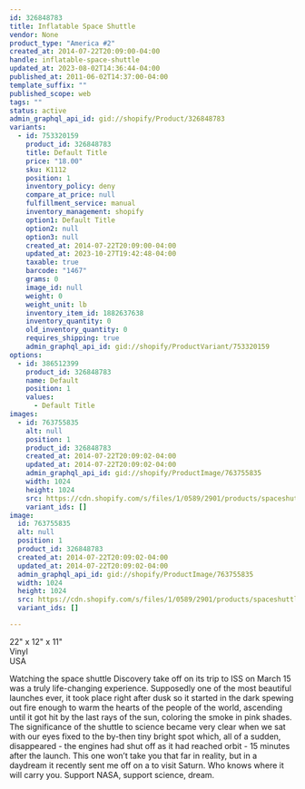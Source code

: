 ```yaml
---
id: 326848783
title: Inflatable Space Shuttle
vendor: None
product_type: "America #2"
created_at: 2014-07-22T20:09:00-04:00
handle: inflatable-space-shuttle
updated_at: 2023-08-02T14:36:44-04:00
published_at: 2011-06-02T14:37:00-04:00
template_suffix: ""
published_scope: web
tags: ""
status: active
admin_graphql_api_id: gid://shopify/Product/326848783
variants:
  - id: 753320159
    product_id: 326848783
    title: Default Title
    price: "18.00"
    sku: K1112
    position: 1
    inventory_policy: deny
    compare_at_price: null
    fulfillment_service: manual
    inventory_management: shopify
    option1: Default Title
    option2: null
    option3: null
    created_at: 2014-07-22T20:09:00-04:00
    updated_at: 2023-10-27T19:42:48-04:00
    taxable: true
    barcode: "1467"
    grams: 0
    image_id: null
    weight: 0
    weight_unit: lb
    inventory_item_id: 1882637638
    inventory_quantity: 0
    old_inventory_quantity: 0
    requires_shipping: true
    admin_graphql_api_id: gid://shopify/ProductVariant/753320159
options:
  - id: 386512399
    product_id: 326848783
    name: Default
    position: 1
    values:
      - Default Title
images:
  - id: 763755835
    alt: null
    position: 1
    product_id: 326848783
    created_at: 2014-07-22T20:09:02-04:00
    updated_at: 2014-07-22T20:09:02-04:00
    admin_graphql_api_id: gid://shopify/ProductImage/763755835
    width: 1024
    height: 1024
    src: https://cdn.shopify.com/s/files/1/0589/2901/products/spaceshuttle.jpeg?v=1406074142
    variant_ids: []
image:
  id: 763755835
  alt: null
  position: 1
  product_id: 326848783
  created_at: 2014-07-22T20:09:02-04:00
  updated_at: 2014-07-22T20:09:02-04:00
  admin_graphql_api_id: gid://shopify/ProductImage/763755835
  width: 1024
  height: 1024
  src: https://cdn.shopify.com/s/files/1/0589/2901/products/spaceshuttle.jpeg?v=1406074142
  variant_ids: []

---
```


22" x 12" x 11"  
Vinyl  
USA

Watching the space shuttle Discovery take off on its trip to ISS on March 15 was a truly life-changing experience. Supposedly one of the most beautiful launches ever, it took place right after dusk so it started in the dark spewing out fire enough to warm the hearts of the people of the world, ascending until it got hit by the last rays of the sun, coloring the smoke in pink shades. The significance of the shuttle to science became very clear when we sat with our eyes fixed to the by-then tiny bright spot which, all of a sudden, disappeared - the engines had shut off as it had reached orbit - 15 minutes after the launch. This one won’t take you that far in reality, but in a daydream it recently sent me off on a to visit Saturn. Who knows where it will carry you. Support NASA, support science, dream.